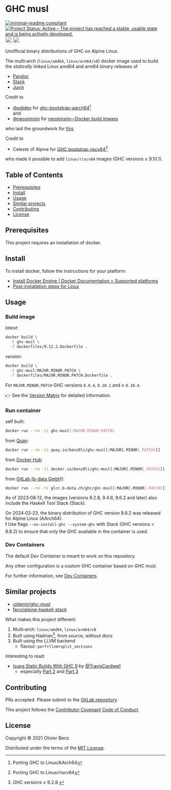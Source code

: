 # GHC musl

<!-- markdownlint-disable line-length -->
[![minimal-readme compliant](https://img.shields.io/badge/readme%20style-minimal-brightgreen.svg)](https://github.com/RichardLitt/standard-readme/blob/master/example-readmes/minimal-readme.md) [![Project Status: Active – The project has reached a stable, usable state and is being actively developed.](https://www.repostatus.org/badges/latest/active.svg)](https://www.repostatus.org/#active) <a href="https://liberapay.com/benz0li/donate"><img src="https://liberapay.com/assets/widgets/donate.svg" alt="Donate using Liberapay" height="20"></a> <a href='https://codespaces.new/benz0li/ghc-musl?hide_repo_select=true&ref=main'><img src='https://github.com/codespaces/badge.svg' alt='Open in GitHub Codespaces' height="20" style='max-width: 100%;'></a>
<!-- markdownlint-enable line-length -->

Unofficial binary distributions of GHC on Alpine Linux.

The multi‑arch (`linux/amd64`, `linux/arm64/v8`) docker image used to build the
*statically linked* Linux amd64 and arm64 binary releases of

* [Pandoc](https://github.com/jgm/pandoc)
* [Stack](https://github.com/commercialhaskell/stack)
* [Juvix](https://github.com/anoma/juvix)

Credit to

* [@odidev](https://github.com/odidev) for
  [ghc-bootstrap-aarch64](https://gitlab.alpinelinux.org/odidev/ghc-bootstrap-aarch64)[^1]  
  and
* [@neosimsim](https://github.com/neosimsim) for
  [neosimsim—Docker build images](https://gitlab.com/neosimsim/docker-builder-images)

[^1]: Porting GHC to Linux/AArch64

who laid the groundwork for [this](https://gitlab.com/benz0li/ghc-musl).

Credit to

* Celeste of Alpine for [GHC bootstrap riscv64](https://gitlab.b-data.ch/ghc/ghc-bootstrap-riscv64)[^2]

who made it possible to add `linux/riscv64` images (GHC versions ≥ 9.10.1).

[^2]: Porting GHC to Linux/riscv64

## Table of Contents

* [Prerequisites](#prerequisites)
* [Install](#install)
* [Usage](#usage)
* [Similar projects](#similar-projects)
* [Contributing](#contributing)
* [License](#license)

## Prerequisites

This project requires an installation of docker.

## Install

To install docker, follow the instructions for your platform:

* [Install Docker Engine | Docker Documentation > Supported platforms](https://docs.docker.com/engine/install/#supported-platforms)
* [Post-installation steps for Linux](https://docs.docker.com/engine/install/linux-postinstall/)

## Usage

### Build image

*latest*:

```bash
docker build \
  -t ghc-musl \
  -f dockerfiles/9.12.2.Dockerfile .
```

*version*:

```bash
docker build \
  -t ghc-musl:MAJOR.MINOR.PATCH \
  -f dockerfiles/MAJOR.MINOR.PATCH.Dockerfile .
```

For `MAJOR.MINOR.PATCH` GHC versions `8.8.4`, `8.10.1` and ≥ `8.10.4`.

:point_right: See the [Version Matrix](VERSION_MATRIX.md) for detailed
information.

### Run container

self built:

```bash
docker run --rm -ti ghc-musl[:MAJOR.MINOR.PATCH]
```

from [Quay](https://quay.io/repository/benz0li/ghc-musl):

```bash
docker run --rm -ti quay.io/benz0li/ghc-musl[:MAJOR[.MINOR[.PATCH]]]
```

from [Docker Hub](https://hub.docker.com/r/benz0li/ghc-musl):

```bash
docker run --rm -ti docker.io/benz0li/ghc-musl[:MAJOR[.MINOR[.PATCH]]]
```

from [GitLab (b-data GmbH)](https://gitlab.b-data.ch/ghc/ghc-musl/container_registry/381):

```bash
docker run --rm -ti glcr.b-data.ch/ghc/ghc-musl[:MAJOR[.MINOR[.PATCH]]]
```

As of 2023‑08‑12, the images (versions 9.2.8, 9.4.6, 9.6.2 and later) also
include the Haskell Tool Stack (Stack).

On 2024‑02‑23, the binary distribution of GHC version 9.8.2 was released for
Alpine Linux (AArch64).  
:exclamation: Use flags <nobr>`--no-install-ghc --system-ghc`</nobr> with
Stack (GHC versions < 9.8.2) to ensure that only the GHC available in the
container is used.

### Dev Containers

The default Dev Container is meant to work on this repository.

Any other configuration is a custom GHC container based on
<nobr>*GHC musl*</nobr>.

For further information, see [Dev Containers](.devcontainer).

## Similar projects

* [utdemir/ghc-musl](https://github.com/utdemir/ghc-musl)
* [fpco/alpine-haskell-stack](https://github.com/fpco/alpine-haskell-stack)

What makes this project different:

1. Multi‑arch: `linux/amd64`, `linux/arm64/v8`
1. Built using Hadrian[^3], from source, without docs
1. Built using the LLVM backend
    * flavour: `perf+llvm+split_sections`

[^3]: GHC versions ≥ 9.2.8.

Interesting to read:

* [lsupg Static Builds With GHC 9](https://www.extrema.is/blog/2023/02/04/lsupg-static-builds-with-ghc-9)
by [@TravisCardwell](https://github.com/TravisCardwell)
  * especially [Part 2](https://www.extrema.is/blog/2024/04/20/lsupg-static-builds-with-ghc-9-part-2)
    and [Part 3](https://www.extrema.is/blog/2024/04/22/lsupg-static-builds-with-ghc-9-part-3)

## Contributing

PRs accepted. Please submit to the
[GitLab repository](https://gitlab.com/benz0li/ghc-musl).

This project follows the
[Contributor Covenant](https://www.contributor-covenant.org)
[Code of Conduct](CODE_OF_CONDUCT.md).

## License

Copyright © 2021 Olivier Benz

Distributed under the terms of the [MIT License](LICENSE).
